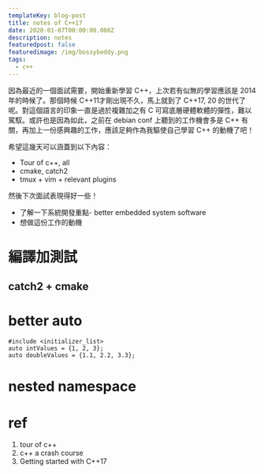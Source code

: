 ```yaml
---
templateKey: blog-post
title: notes of C++17
date: 2020-01-07T00:00:00.000Z
description: notes 
featuredpost: false
featuredimage: /img/bossybeddy.png
tags:
  - c++
---
```

因為最近的一個面試需要，開始重新學習 C++，上次若有似無的學習應該是 2014 年的時候了。那個時候 C++11才剛出現不久，馬上就到了 C++17, 20 的世代了呢。對這個語言的印象一直是過於複雜加之有 C 可寫底層硬體軟體的彈性，難以駕馭。或許也是因為如此，之前在 debian conf 上聽到的工作機會多是 C++ 有關，再加上一份感興趣的工作，應該足夠作為我驅使自己學習 C++ 的動機了吧！

希望這幾天可以涵蓋到以下內容：
* Tour of c++, all
* cmake, catch2
* tmux + vim + relevant plugins

然後下次面試表現得好一些！
* 了解一下系統開發重點- better embedded system software
* 想做這份工作的動機

# 編譯加測試
## catch2 + cmake



# better auto
```
#include <initializer_list>
auto intValues = {1, 2, 3};
auto doubleValues = {1.1, 2.2, 3.3};
```

# nested namespace

# ref
1. tour of c++
2. c++ a crash course
3. Getting started with C++17